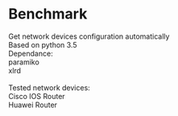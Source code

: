 # Benchmark
Get network devices configuration automatically</br>
Based on python 3.5</br>
Dependance:</br>
paramiko</br>
xlrd</br>
</br>
Tested network devices:</br>
Cisco IOS Router</br>
Huawei Router</br>
